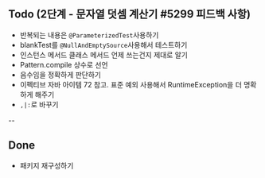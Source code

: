 ## Todo (2단계 - 문자열 덧셈 계산기 #5299 피드백 사항)
- 반복되는 내용은 `@ParameterizedTest`사용하기
- blankTest를 `@NullAndEmptySource`사용해서 테스트하기
- 인스턴스 메서드 클래스 메서드 언제 쓰는건지 제대로 알기
- Pattern.compile 상수로 선언
- 음수임을 정확하게 판단하기
- 이펙티브 자바 아이템 72 참고. 표준 예외 사용해서 RuntimeException을 더 명확하게 해주기
- `,|:`로 바꾸기


--

## Done
- 패키지 재구성하기